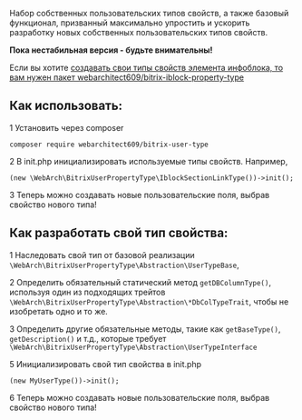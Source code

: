 Набор собственных пользовательских типов свойств, а также базовый функционал, призванный максимально упростить и 
ускорить разработку новых собственных пользовательских типов свойств.  

**Пока нестабильная версия - будьте внимательны!**


Если вы хотите [создавать свои типы свойств элемента инфоблока, то вам нужен пакет webarchitect609/bitrix-iblock-property-type](https://packagist.org/packages/webarchitect609/bitrix-iblock-property-type)


Как использовать: 
-----------------

1 Установить через composer 

`composer require webarchitect609/bitrix-user-type`

2 В init.php инициализировать используемые типы свойств. Например, 

`(new \WebArch\BitrixUserPropertyType\IblockSectionLinkType())->init();`

3 Теперь можно создавать новые пользовательские поля, выбрав свойство нового типа!

Как разработать свой тип свойства: 
----------------------------------

1 Наследовать свой тип от базовой реализации `\WebArch\BitrixUserPropertyType\Abstraction\UserTypeBase`,

2 Определить обязательный статический метод `getDBColumnType()`, используя один из подходящих трейтов 
`\WebArch\BitrixUserPropertyType\Abstraction\*DbColTypeTrait`, чтобы не изобретать одно и то же.

3 Определить другие обязательные методы, такие как `getBaseType()`, `getDescription()` и т.д., которые требует 
`\WebArch\BitrixUserPropertyType\Abstraction\UserTypeInterface`

5 Инициализировать свой тип свойства в init.php

`(new MyUserType())->init();`

6 Теперь можно создавать новые пользовательские поля, выбрав свойство нового типа!
